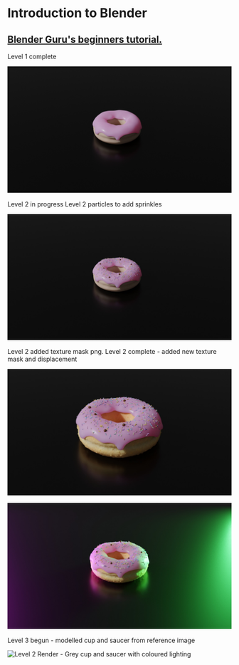 # Introduction to Blender 
## [Blender Guru's beginners tutorial.](https://www.youtube.com/watch?v=TPrnSACiTJ4)  
Level 1 complete  

![Level 1 Render - Donut with icing](https://raw.githubusercontent.com/nat96tay/Intro-To-Blender/main/Renders/Level1.jpg)

Level 2 in progress
Level 2 particles to add sprinkles

![Level 2 Render - Donut with icing and sprinkles](https://raw.githubusercontent.com/nat96tay/Intro-To-Blender/main/Renders/Level2_Sprinkies.jpg)

Level 2 added texture mask png.
Level 2 complete - added new texture mask and displacement

![Level 2 Render - Donut with icing, sprinkles and texture](https://raw.githubusercontent.com/nat96tay/Intro-To-Blender/main/Renders/Level2_Complete.jpg)

![Level 2 Render - Complete donut with coloured lighting](https://raw.githubusercontent.com/nat96tay/Intro-To-Blender/main/Renders/Level2_Complete_ColouredLights.jpg)

Level 3 begun - modelled cup and saucer from reference image

![Level 2 Render - Grey cup and saucer with coloured lighting](https://raw.githubusercontent.com/nat96tay/Intro-To-Blender/main/Cup_Renders/Part2precision%20modeling.png)

